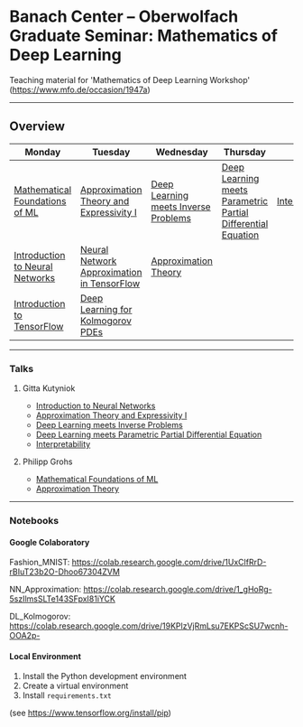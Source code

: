 # Banach Center – Oberwolfach Graduate Seminar: Mathematics of Deep Learning

Teaching material for 'Mathematics of Deep Learning Workshop' (https://www.mfo.de/occasion/1947a)
	
----
## Overview 

| Monday                                                                                                  | Tuesday                                                                                                                 | Wednesday                                                                           | Thursday                                                                                                    | Friday                                                                                                                          |
|---------------------------------------------------------------------------------------------------------|-------------------------------------------------------------------------------------------------------------------------|-------------------------------------------------------------------------------------|-------------------------------------------------------------------------------------------------------------|---------------------------------------------------------------------------------------------------------------------------------|
| [Mathematical Foundations of ML](slides/Grohs/Bedlewo_MathematicalLearning.pdf)                         | [Approximation Theory and Expressivity I](slides/Kutyniok/Talk_BanachCenter2_2019.pdf)                                  | [Deep Learning meets Inverse Problems](slides/Kutyniok/Talk_BanachCenter3_2019.pdf) | [Deep Learning meets Parametric Partial Differential Equation](slides/Kutyniok/Talk_BanachCenter4_2019.pdf) | [Interpretability](https://github.com/juliusberner/oberwolfach_workshop/raw/master/slides/Kutyniok/Talk_BanachCenter5_2019.pdf) |
| [Introduction to Neural Networks](slides/Kutyniok/Talk_BanachCenter1_2019.pdf)                          | [Neural Network Approximation in TensorFlow](https://colab.research.google.com/drive/1_gHoRg-5szIlmsSLTe143SFpxI81iYCK) | [Approximation Theory](slides/Grohs/Bedlewo_ApproximationTheory.pdf)                |                                                                                                             |                                                                                                                                 |
| [Introduction to TensorFlow](https://colab.research.google.com/drive/1UxClfRrD-rBIuT23b2O-Dhoo67304ZVM) | [Deep Learning for Kolmogorov PDEs](https://colab.research.google.com/drive/19KPlzVjRmLsu7EKPScSU7wcnh-OOA2p-)          |                                                                                     |                                                                                                             |                                                                                                                                 |

----
### Talks

1. Gitta Kutyniok 
   - [Introduction to Neural Networks](https://github.com/juliusberner/oberwolfach_workshop/raw/master/slides/Kutyniok/Talk_BanachCenter1_2019.pdf)
   - [Approximation Theory and Expressivity I](https://github.com/juliusberner/oberwolfach_workshop/raw/master/slides/Kutyniok/Talk_BanachCenter2_2019.pdf)
   - [Deep Learning meets Inverse Problems](https://github.com/juliusberner/oberwolfach_workshop/raw/master/slides/Kutyniok/Talk_BanachCenter3_2019.pdf)
   - [Deep Learning meets Parametric Partial Differential Equation](https://github.com/juliusberner/oberwolfach_workshop/raw/master/slides/Kutyniok/Talk_BanachCenter4_2019.pdf)
   - [Interpretability](https://github.com/juliusberner/oberwolfach_workshop/raw/master/slides/Kutyniok/Talk_BanachCenter5_2019.pdf)

2. Philipp Grohs
   - [Mathematical Foundations of ML](https://github.com/juliusberner/oberwolfach_workshop/raw/master/slides/Grohs/Bedlewo_MathematicalLearning.pdf)
   - [Approximation Theory](https://github.com/juliusberner/oberwolfach_workshop/raw/master/slides/Grohs/Bedlewo_ApproximationTheory.pdf)


----
### Notebooks

#### Google Colaboratory

Fashion_MNIST: https://colab.research.google.com/drive/1UxClfRrD-rBIuT23b2O-Dhoo67304ZVM 

NN_Approximation: https://colab.research.google.com/drive/1_gHoRg-5szIlmsSLTe143SFpxI81iYCK

DL_Kolmogorov: https://colab.research.google.com/drive/19KPlzVjRmLsu7EKPScSU7wcnh-OOA2p-


#### Local Environment

1. Install the Python development environment
2. Create a virtual environment
3. Install ``requirements.txt`` 

(see https://www.tensorflow.org/install/pip)
